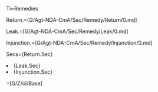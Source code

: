 Ti=Remedies

Return.=[G/Agt-NDA-CmA/Sec/Remedy/Return/0.md]

Leak.=[G/Agt-NDA-CmA/Sec/Remedy/Leak/0.md]

Injunction.=[G/Agt-NDA-CmA/Sec/Remedy/Injunction/0.md]

Secs={Return.Sec}<li>{Leak.Sec}<li>{Injunction.Sec}

=[G/Z/ol/Base]